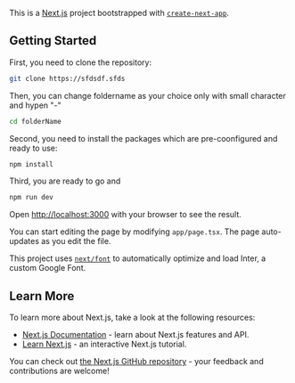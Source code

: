 This is a [Next.js](https://nextjs.org/) project bootstrapped with [`create-next-app`](https://github.com/vercel/next.js/tree/canary/packages/create-next-app).

## Getting Started

First, you need to clone the repository:

```bash
git clone https://sfdsdf.sfds
```

Then, you can change foldername as your choice only with small character and hypen "-"

```bash
cd folderName
```

Second, you need to install the packages which are pre-coonfigured and ready to use:

```bash
npm install
```

Third, you are ready to go and

```bash
npm run dev
```

Open [http://localhost:3000](http://localhost:3000) with your browser to see the result.

You can start editing the page by modifying `app/page.tsx`. The page auto-updates as you edit the file.

This project uses [`next/font`](https://nextjs.org/docs/basic-features/font-optimization) to automatically optimize and load Inter, a custom Google Font.

## Learn More

To learn more about Next.js, take a look at the following resources:

-   [Next.js Documentation](https://nextjs.org/docs) - learn about Next.js features and API.
-   [Learn Next.js](https://nextjs.org/learn) - an interactive Next.js tutorial.

You can check out [the Next.js GitHub repository](https://github.com/vercel/next.js/) - your feedback and contributions are welcome!
